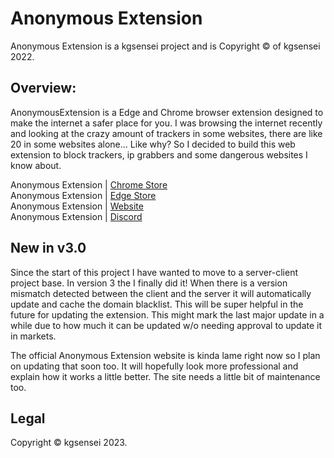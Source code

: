 # Anonymous Extension

Anonymous Extension is a kgsensei project and is Copyright &copy; of kgsensei 2022.

## Overview:

AnonymousExtension is a Edge and Chrome browser extension designed to make the internet a safer place for you. I was browsing the internet recently and looking at the crazy amount of trackers in some websites, there are like 20 in some websites alone... Like why? So I decided to build this web extension to block trackers, ip grabbers and some dangerous websites I know about.

Anonymous Extension | [Chrome Store](https://chrome.google.com/webstore/detail/dpobhogjdfjlgiejbbojhablmlighflg)  
Anonymous Extension | [Edge Store](https://microsoftedge.microsoft.com/addons/detail/anonymous-extension/cdiiogmchafjebbdjgbchpdeoghfbocp)  
Anonymous Extension | [Website](https://kgsensei.dev/anon)  
Anonymous Extension | [Discord](https://discord.gg/U5A3QWXZKZ)  

## New in v3.0

Since the start of this project I have wanted to move to a server-client project base. In version 3 the I finally did it! When there is a version mismatch detected between the client and the server it will automatically update and cache the domain blacklist. This will be super helpful in the future for updating the extension. This might mark the last major update in a while due to how much it can be updated w/o needing approval to update it in markets.

The official Anonymous Extension website is kinda lame right now so I plan on updating that soon too. It will hopefully look more professional and explain how it works a little better. The site needs a little bit of maintenance too.

## Legal

Copyright &copy; kgsensei 2023.
